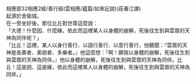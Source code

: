 相應部32相應2經/善行經(雲相應/蘊篇/如來記說)(莊春江譯)  
起源於舍衛城。  
在一旁坐好後，那位比丘對世尊這麼說：  
「大德！什麼因、什麼緣，依此而這裡某人以身體的崩解，死後往生到與雲眾的天神為同伴呢？」  
「比丘！這裡，某人以身行善行、以語行善行、以意行善行，他聽聞：『雲眾的天神是長壽者、美貌者、多樂者。』他這麼想：『啊！願我以身體的崩解，死後往生到與雲眾的天神為同伴。』他以身體的崩解，死後往生到與雲眾的天神為同伴。比丘！這是因、這是緣，依此而這裡某人以身體的崩解，死後往生到與雲眾的天神為同伴。」  
  
  
